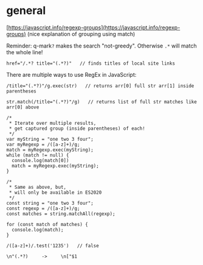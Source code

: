 # general

[https://javascript.info/regexp-groups](https://javascript.info/regexp-groups) \(nice explanation of grouping using match\)

Reminder: q-mark`?` makes the search "not-greedy". Otherwise `.*` will match the whole line! 

```text
href="/.*? title="(.*?)"   // finds titles of local site links
```

There are multiple ways to use RegEx in JavaScript:

```text
/title="(.*?)"/g.exec(str)   // returns arr[0] full str arr[1] inside parentheses
```

```text
str.match(/title="(.*?)"/g)   // returns list of full str matches like arr[0] above
```

```text
/*
 * Iterate over multiple results,
 * get captured group (inside parentheses) of each!
 */
var myString = "one two 3 four";
var myRegexp = /([a-z]+)/g;
match = myRegexp.exec(myString);
while (match != null) {
  console.log(match[0])
  match = myRegexp.exec(myString);
}
```

```text
/*
 * Same as above, but,
 * will only be available in ES2020
 */
const string = "one two 3 four";
const regexp = /([a-z]+)/g;
const matches = string.matchAll(regexp);
    
for (const match of matches) {
  console.log(match);
}
```

```text
/([a-z]+)/.test('1235')   // false
```



```text
\n"(.*?)     ->     \n["$1
```









